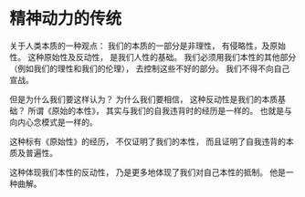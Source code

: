 # 精神动力的传统

关于人类本质的一种观点：
我们的本质的一部分是非理性，
有侵略性，及原始性。
这种原始性及反动性，
是我们人性的基础。
我们必须用我们本性的其他部分
（例如我们的理性和我们的伦理），
去控制这些不好的部分。
我们不得不向自己宣战。

但是为什么我们要这样认为？
为什么我们要相信，
这种反动性是我们的本质基础？
所谓《原始的本性》，
其实与我们的自我违背时的经历是一样的。
也就是与向内心念模式是一样的。

这种标有《原始性》的经历，
不仅证明了我们的本性，
而且证明了自我违背的本质及普遍性。

这种体现我们本性的反动性，
乃是更多地体现了我们对自己本性的抵制。
他是一种曲解。